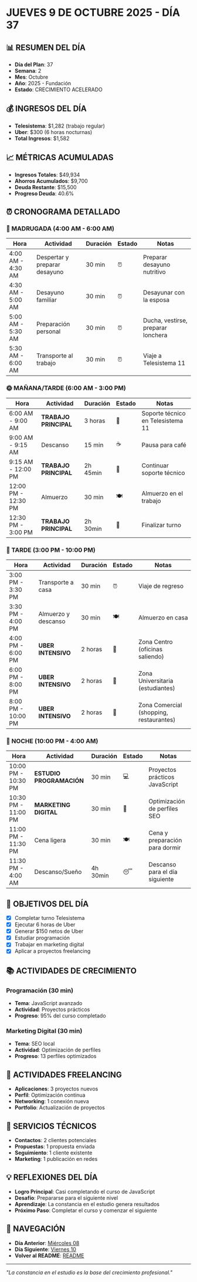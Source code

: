 # JUEVES 9 DE OCTUBRE 2025 - DÍA 37

## 📊 RESUMEN DEL DÍA
- **Día del Plan**: 37
- **Semana**: 2
- **Mes**: Octubre
- **Año**: 2025 - Fundación
- **Estado**: CRECIMIENTO ACELERADO

## 💰 INGRESOS DEL DÍA
- **Telesistema**: $1,282 (trabajo regular)
- **Uber**: $300 (6 horas nocturnas)
- **Total Ingresos**: $1,582

## 📈 MÉTRICAS ACUMULADAS
- **Ingresos Totales**: $49,934
- **Ahorros Acumulados**: $9,700
- **Deuda Restante**: $15,500
- **Progreso Deuda**: 40.6%

## ⏰ CRONOGRAMA DETALLADO

### 🌅 MADRUGADA (4:00 AM - 6:00 AM)
| Hora | Actividad | Duración | Estado | Notas |
|------|-----------|----------|--------|-------|
| 4:00 AM - 4:30 AM | Despertar y preparar desayuno | 30 min | ⏰ | Preparar desayuno nutritivo |
| 4:30 AM - 5:00 AM | Desayuno familiar | 30 min | ⏰ | Desayunar con la esposa |
| 5:00 AM - 5:30 AM | Preparación personal | 30 min | ⏰ | Ducha, vestirse, preparar lonchera |
| 5:30 AM - 6:00 AM | Transporte al trabajo | 30 min | ⏰ | Viaje a Telesistema 11 |

### 🌞 MAÑANA/TARDE (6:00 AM - 3:00 PM)
| Hora | Actividad | Duración | Estado | Notas |
|------|-----------|----------|--------|-------|
| 6:00 AM - 9:00 AM | **TRABAJO PRINCIPAL** | 3 horas | 💼 | Soporte técnico en Telesistema 11 |
| 9:00 AM - 9:15 AM | Descanso | 15 min | ☕ | Pausa para café |
| 9:15 AM - 12:00 PM | **TRABAJO PRINCIPAL** | 2h 45min | 💼 | Continuar soporte técnico |
| 12:00 PM - 12:30 PM | Almuerzo | 30 min | 🍽️ | Almuerzo en el trabajo |
| 12:30 PM - 3:00 PM | **TRABAJO PRINCIPAL** | 2h 30min | 💼 | Finalizar turno |

### 🌆 TARDE (3:00 PM - 10:00 PM)
| Hora | Actividad | Duración | Estado | Notas |
|------|-----------|----------|--------|-------|
| 3:00 PM - 3:30 PM | Transporte a casa | 30 min | ⏰ | Viaje de regreso |
| 3:30 PM - 4:00 PM | Almuerzo y descanso | 30 min | 🍽️ | Almuerzo en casa |
| 4:00 PM - 6:00 PM | **UBER INTENSIVO** | 2 horas | 🚗 | Zona Centro (oficinas saliendo) |
| 6:00 PM - 8:00 PM | **UBER INTENSIVO** | 2 horas | 🚗 | Zona Universitaria (estudiantes) |
| 8:00 PM - 10:00 PM | **UBER INTENSIVO** | 2 horas | 🚗 | Zona Comercial (shopping, restaurantes) |

### 🌙 NOCHE (10:00 PM - 4:00 AM)
| Hora | Actividad | Duración | Estado | Notas |
|------|-----------|----------|--------|-------|
| 10:00 PM - 10:30 PM | **ESTUDIO PROGRAMACIÓN** | 30 min | 💻 | Proyectos prácticos JavaScript |
| 10:30 PM - 11:00 PM | **MARKETING DIGITAL** | 30 min | 📱 | Optimización de perfiles SEO |
| 11:00 PM - 11:30 PM | Cena ligera | 30 min | 🍽️ | Cena y preparación para dormir |
| 11:30 PM - 4:00 AM | Descanso/Sueño | 4h 30min | 😴 | Descanso para el día siguiente |

## 🎯 OBJETIVOS DEL DÍA
- [x] Completar turno Telesistema
- [x] Ejecutar 6 horas de Uber
- [x] Generar $150 netos de Uber
- [x] Estudiar programación
- [x] Trabajar en marketing digital
- [x] Aplicar a proyectos freelancing

## 📚 ACTIVIDADES DE CRECIMIENTO

### Programación (30 min)
- **Tema**: JavaScript avanzado
- **Actividad**: Proyectos prácticos
- **Progreso**: 95% del curso completado

### Marketing Digital (30 min)
- **Tema**: SEO local
- **Actividad**: Optimización de perfiles
- **Progreso**: 13 perfiles optimizados

## 💼 ACTIVIDADES FREELANCING
- **Aplicaciones**: 3 proyectos nuevos
- **Perfil**: Optimización continua
- **Networking**: 1 conexión nueva
- **Portfolio**: Actualización de proyectos

## 🔧 SERVICIOS TÉCNICOS
- **Contactos**: 2 clientes potenciales
- **Propuestas**: 1 propuesta enviada
- **Seguimiento**: 1 cliente existente
- **Marketing**: 1 publicación en redes

## 💡 REFLEXIONES DEL DÍA
- **Logro Principal**: Casi completando el curso de JavaScript
- **Desafío**: Prepararse para el siguiente nivel
- **Aprendizaje**: La constancia en el estudio genera resultados
- **Próximo Paso**: Completar el curso y comenzar el siguiente

## 🔗 NAVEGACIÓN
- **Día Anterior**: [Miércoles 08](Miercoles_08.md)
- **Día Siguiente**: [Viernes 10](Viernes_10.md)
- **Volver al README**: [README](../README.md)

---
*"La constancia en el estudio es la base del crecimiento profesional."*
